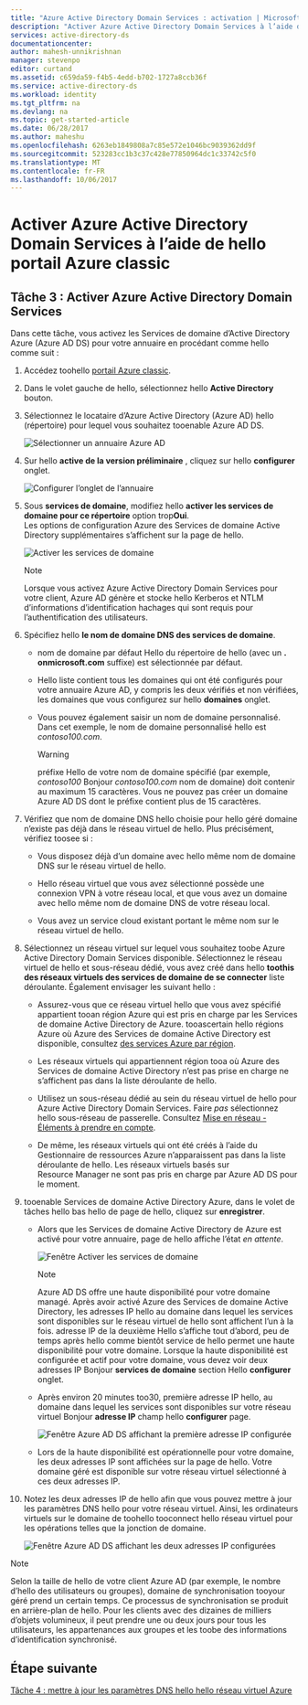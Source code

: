 ```yaml
---
title: "Azure Active Directory Domain Services : activation | Microsoft Docs"
description: "Activer Azure Active Directory Domain Services à l’aide de hello portail Azure classic"
services: active-directory-ds
documentationcenter: 
author: mahesh-unnikrishnan
manager: stevenpo
editor: curtand
ms.assetid: c659da59-f4b5-4edd-b702-1727a8ccb36f
ms.service: active-directory-ds
ms.workload: identity
ms.tgt_pltfrm: na
ms.devlang: na
ms.topic: get-started-article
ms.date: 06/28/2017
ms.author: maheshu
ms.openlocfilehash: 6263eb1849808a7c85e572e1046bc9039362dd9f
ms.sourcegitcommit: 523283cc1b3c37c428e77850964dc1c33742c5f0
ms.translationtype: MT
ms.contentlocale: fr-FR
ms.lasthandoff: 10/06/2017
---
```

# <a name="enable-azure-active-directory-domain-services-using-hello-azure-classic-portal"></a>Activer Azure Active Directory Domain Services à l’aide de hello portail Azure classic

## <a name="task-3-enable-azure-active-directory-domain-services"></a>Tâche 3 : Activer Azure Active Directory Domain Services
Dans cette tâche, vous activez les Services de domaine d’Active Directory Azure (Azure AD DS) pour votre annuaire en procédant comme hello comme suit :

1. Accédez toohello [portail Azure classic](https://manage.windowsazure.com).
2. Dans le volet gauche de hello, sélectionnez hello **Active Directory** bouton.
3. Sélectionnez le locataire d’Azure Active Directory (Azure AD) hello (répertoire) pour lequel vous souhaitez tooenable Azure AD DS.

    ![Sélectionner un annuaire Azure AD](./media/active-directory-domain-services-getting-started/select-aad-directory.png)
4. Sur hello **active de la version préliminaire** , cliquez sur hello **configurer** onglet.

    ![Configurer l’onglet de l’annuaire](./media/active-directory-domain-services-getting-started/configure-tab.png)
5. Sous **services de domaine**, modifiez hello **activer les services de domaine pour ce répertoire** option trop**Oui**.  
    Les options de configuration Azure des Services de domaine Active Directory supplémentaires s’affichent sur la page de hello.

    ![Activer les services de domaine](./media/active-directory-domain-services-getting-started/enable-domain-services.png)

   > [!NOTE]
   > Lorsque vous activez Azure Active Directory Domain Services pour votre client, Azure AD génère et stocke hello Kerberos et NTLM d’informations d’identification hachages qui sont requis pour l’authentification des utilisateurs.
   >
   >
6. Spécifiez hello **le nom de domaine DNS des services de domaine**.

   * nom de domaine par défaut Hello du répertoire de hello (avec un **. onmicrosoft.com** suffixe) est sélectionnée par défaut.

   * Hello liste contient tous les domaines qui ont été configurés pour votre annuaire Azure AD, y compris les deux vérifiés et non vérifiées, les domaines que vous configurez sur hello **domaines** onglet.

   * Vous pouvez également saisir un nom de domaine personnalisé. Dans cet exemple, le nom de domaine personnalisé hello est *contoso100.com*.

     > [!WARNING]
     > préfixe Hello de votre nom de domaine spécifié (par exemple, *contoso100* Bonjour *contoso100.com* nom de domaine) doit contenir au maximum 15 caractères. Vous ne pouvez pas créer un domaine Azure AD DS dont le préfixe contient plus de 15 caractères.
     >
     >
7. Vérifiez que nom de domaine DNS hello choisie pour hello géré domaine n’existe pas déjà dans le réseau virtuel de hello. Plus précisément, vérifiez toosee si :

   * Vous disposez déjà d’un domaine avec hello même nom de domaine DNS sur le réseau virtuel de hello.

   * Hello réseau virtuel que vous avez sélectionné possède une connexion VPN à votre réseau local, et que vous avez un domaine avec hello même nom de domaine DNS de votre réseau local.

   * Vous avez un service cloud existant portant le même nom sur le réseau virtuel de hello.
8. Sélectionnez un réseau virtuel sur lequel vous souhaitez toobe Azure Active Directory Domain Services disponible. Sélectionnez le réseau virtuel de hello et sous-réseau dédié, vous avez créé dans hello **toothis des réseaux virtuels des services de domaine de se connecter** liste déroulante. Également envisager les suivant hello :

   * Assurez-vous que ce réseau virtuel hello que vous avez spécifié appartient tooan région Azure qui est pris en charge par les Services de domaine Active Directory de Azure. tooascertain hello régions Azure où Azure des Services de domaine Active Directory est disponible, consultez [des services Azure par région](https://azure.microsoft.com/regions/#services/).

   * Les réseaux virtuels qui appartiennent région tooa où Azure des Services de domaine Active Directory n’est pas prise en charge ne s’affichent pas dans la liste déroulante de hello.

   * Utilisez un sous-réseau dédié au sein du réseau virtuel de hello pour Azure Active Directory Domain Services. Faire *pas* sélectionnez hello sous-réseau de passerelle. Consultez [Mise en réseau - Éléments à prendre en compte](active-directory-ds-networking.md).

   * De même, les réseaux virtuels qui ont été créés à l’aide du Gestionnaire de ressources Azure n’apparaissent pas dans la liste déroulante de hello. Les réseaux virtuels basés sur Resource Manager ne sont pas pris en charge par Azure AD DS pour le moment.
9. tooenable Services de domaine Active Directory Azure, dans le volet de tâches hello bas hello de page de hello, cliquez sur **enregistrer**.
    * Alors que les Services de domaine Active Directory de Azure est activé pour votre annuaire, page de hello affiche l’état *en attente*.

        ![Fenêtre Activer les services de domaine](./media/active-directory-domain-services-getting-started/enable-domain-services-pendingstate.png)

        > [!NOTE]
        > Azure AD DS offre une haute disponibilité pour votre domaine managé. Après avoir activé Azure des Services de domaine Active Directory, les adresses IP hello au domaine dans lequel les services sont disponibles sur le réseau virtuel de hello sont affichent l’un à la fois. adresse IP de la deuxième Hello s’affiche tout d’abord, peu de temps après hello comme bientôt service de hello permet une haute disponibilité pour votre domaine. Lorsque la haute disponibilité est configurée et actif pour votre domaine, vous devez voir deux adresses IP Bonjour **services de domaine** section Hello **configurer** onglet.
        >
        >
    * Après environ 20 minutes too30, première adresse IP hello, au domaine dans lequel les services sont disponibles sur votre réseau virtuel Bonjour **adresse IP** champ hello **configurer** page.

        ![Fenêtre Azure AD DS affichant la première adresse IP configurée](./media/active-directory-domain-services-getting-started/domain-services-enabled-firstdc-available.png)
    * Lors de la haute disponibilité est opérationnelle pour votre domaine, les deux adresses IP sont affichées sur la page de hello. Votre domaine géré est disponible sur votre réseau virtuel sélectionné à ces deux adresses IP.

10. Notez les deux adresses IP de hello afin que vous pouvez mettre à jour les paramètres DNS hello pour votre réseau virtuel. Ainsi, les ordinateurs virtuels sur le domaine de toohello tooconnect hello réseau virtuel pour les opérations telles que la jonction de domaine.

    ![Fenêtre Azure AD DS affichant les deux adresses IP configurées](./media/active-directory-domain-services-getting-started/domain-services-enabled-bothdcs-available.png)

> [!NOTE]
> Selon la taille de hello de votre client Azure AD (par exemple, le nombre d’hello des utilisateurs ou groupes), domaine de synchronisation tooyour géré prend un certain temps. Ce processus de synchronisation se produit en arrière-plan de hello. Pour les clients avec des dizaines de milliers d’objets volumineux, il peut prendre une ou deux jours pour tous les utilisateurs, les appartenances aux groupes et les toobe des informations d’identification synchronisé.
>
>

## <a name="next-step"></a>Étape suivante
[Tâche 4 : mettre à jour les paramètres DNS hello hello réseau virtuel Azure](active-directory-ds-getting-started-update-dns.md)
